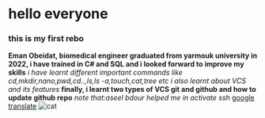 # hello everyone
### this is my first rebo

 **Eman Obeidat, biomedical engineer graduated from yarmouk university in 2022, i have trained in C# and SQL and i looked forward to improve my skills**
 *i have learnt different important commands like cd,mkdir,nano,pwd,cd..,ls,ls -a,touch,cat,tree etc*
 *i also learnt about VCS and its features*
 **finally, i learnt two types of VCS git and github and how to update github repo**
*note that:aseel bdour helped me in activate ssh*
 [google translate](https://www.google.com/search?q=goo&rlz=1C1CHZN_enJO1045JO1045&oq=goo&aqs=chrome..35i39j69i57j69i65j5j69i65l2j69i60l2.2041j0j7&sourceid=chrome&ie=UTF-8)
![cat](catt.jbg)
